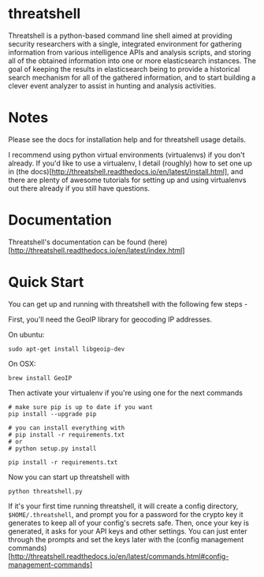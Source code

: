 threatshell
===========

Threatshell is a python-based command line shell aimed at providing security
researchers with a single, integrated environment for gathering information
from various intelligence APIs and analysis scripts, and storing all of the
obtained information into one or more elasticsearch instances. The goal of
keeping the results in elasticsearch being to provide a historical search
mechanism for all of the gathered information, and to start building a clever
event analyzer to assist in hunting and analysis activities.


Notes
=======

Please see the docs for installation help and for threatshell usage details.

I recommend using python virtual environments (virtualenvs) if you don't
already. If you'd like to use a virtualenv, I detail (roughly) how to set one
up in (the docs)[http://threatshell.readthedocs.io/en/latest/install.html],
and there are plenty of awesome tutorials for setting up and using virtualenvs
out there already if you still have questions.


Documentation
=================

Threatshell's documentation can be found
(here)[http://threatshell.readthedocs.io/en/latest/index.html]


Quick Start
==============

You can get up and running with threatshell with the following few steps -

First, you'll need the GeoIP library for geocoding IP addresses.

On ubuntu:

    sudo apt-get install libgeoip-dev

On OSX:

    brew install GeoIP

Then activate your virtualenv if you're using one for the next commands

    # make sure pip is up to date if you want
    pip install --upgrade pip

    # you can install everything with
    # pip install -r requirements.txt
    # or
    # python setup.py install

    pip install -r requirements.txt

Now you can start up threatshell with

    python threatshell.py

If it's your first time running threatshell, it will create a config
directory, `$HOME/.threatshell`, and prompt you for a password for the
crypto key it generates to keep all of your config's secrets safe. Then,
once your key is generated, it asks for your API keys and other settings.
You can just enter through the prompts and set the keys later with the
(config management commands)[http://threatshell.readthedocs.io/en/latest/commands.html#config-management-commands]
